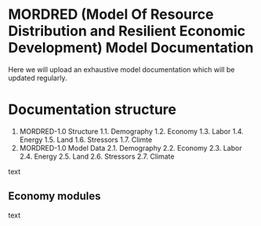 # MORDRED (Model Of Resource Distribution and Resilient Economic Development) Model Documentation
Here we will upload an exhaustive model documentation which will be updated regularly.
# Documentation structure
1. MORDRED-1.0 Structure
1.1. Demography
1.2. Economy
1.3. Labor
1.4. Energy
1.5. Land
1.6. Stressors
1.7. Climte
2. MORDRED-1.0 Model Data
   2.1. Demography
   2.2. Economy
   2.3. Labor
   2.4. Energy
   2.5. Land
   2.6. Stressors
   2.7. Climate


text
## Economy modules
text
